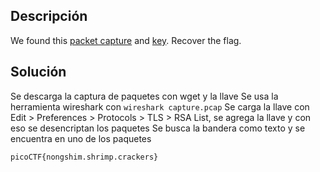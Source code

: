 ## Descripción
We found this [packet capture](https://jupiter.challenges.picoctf.org/static/0c84d3636dd088d9fe4efd5d0d869a06/capture.pcap) and [key](https://jupiter.challenges.picoctf.org/static/0c84d3636dd088d9fe4efd5d0d869a06/picopico.key). Recover the flag.

## Solución
Se descarga la captura de paquetes con wget y la llave
Se usa la herramienta wireshark con `wireshark capture.pcap`
Se carga la llave con Edit > Preferences > Protocols > TLS > RSA List, se agrega la llave y con eso se desencriptan los paquetes
Se busca la bandera como texto y se encuentra en uno de los paquetes

```
picoCTF{nongshim.shrimp.crackers}
```
